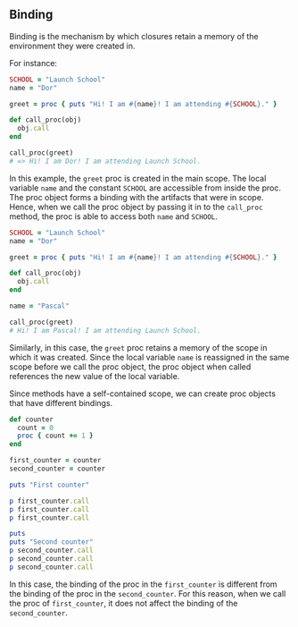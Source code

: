 ## Binding

Binding is the mechanism by which closures retain a memory of the environment they were created in.

For instance:

```ruby
SCHOOL = "Launch School"
name = "Dor"

greet = proc { puts "Hi! I am #{name}! I am attending #{SCHOOL}." }

def call_proc(obj)
  obj.call
end

call_proc(greet)
# => Hi! I am Dor! I am attending Launch School.
```

In this example, the `greet` proc is created in the main scope. The local variable `name` and the constant `SCHOOL` are accessible from inside the proc. The proc object forms a binding with the artifacts that were in scope. Hence, when we call the proc object by passing it in to the `call_proc` method, the proc is able to access both `name` and `SCHOOL`.

```ruby
SCHOOL = "Launch School"
name = "Dor"

greet = proc { puts "Hi! I am #{name}! I am attending #{SCHOOL}." }

def call_proc(obj)
  obj.call
end

name = "Pascal"

call_proc(greet)
# Hi! I am Pascal! I am attending Launch School.
```

Similarly, in this case, the `greet` proc retains a memory of the scope in which it was created. Since the local variable `name` is reassigned in the same scope before we call the proc object, the proc object when called references the new value of the local variable.

Since methods have a self-contained scope, we can create proc objects that have different bindings.

```ruby
def counter
  count = 0
  proc { count += 1 }
end

first_counter = counter
second_counter = counter

puts "First counter"

p first_counter.call
p first_counter.call
p first_counter.call

puts
puts "Second counter"
p second_counter.call
p second_counter.call
p second_counter.call
```

In this case, the binding of the proc in the `first_counter` is different from the binding of the proc in the `second_counter`. For this reason, when we call the proc of `first_counter`, it does not affect the binding of the `second_counter`.
